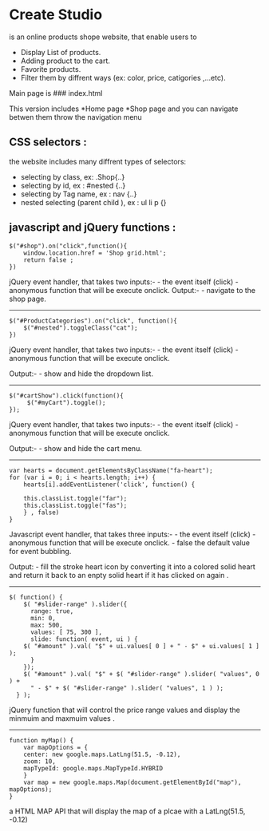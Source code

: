
# Create Studio 
is an online products shope website, that enable users to 
* Display List of products.
* Adding product to the cart.
* Favorite products.
* Filter them by diffrent ways (ex: color, price, catigories ,...etc).

Main page is ### index.html 

This version includes
*Home page
*Shop page
and you can navigate betwen them throw the navigation menu


## CSS selectors : 

the website includes many diffrent types of selectors:
* selecting by class, ex: .Shop{..}
* selecting by id, ex : #nested {..}
* selecting by Tag name, ex : nav {..}
* nested selecting (parent child ), ex : ul li p {}




## javascript and jQuery functions : 



	$("#shop").on("click",function(){
	    window.location.href = 'Shop grid.html';
	    return false ; 
	})
jQuery event handler, that takes two inputs:-
	- the event itself (click)
	- anonymous function that will be execute onclick.
Output:-
         - navigate to the shop page.



---


	$("#ProductCategories").on("click", function(){
	    $("#nested").toggleClass("cat");
	})

jQuery event handler, that takes two inputs:-
	- the event itself (click)
	- anonymous function that will be execute onclick.

Output:- 
	- show and hide the dropdown list.



----

	$("#cartShow").click(function(){
	     $("#myCart").toggle();
	}); 


jQuery event handler, that takes two inputs:-
	- the event itself (click)
	- anonymous function that will be execute onclick.

Output:- 
	- show and hide the cart menu.



---

	var hearts = document.getElementsByClassName("fa-heart");
	for (var i = 0; i < hearts.length; i++) {
	    hearts[i].addEventListener('click', function() {

		this.classList.toggle("far");
		this.classList.toggle("fas");
	    } , false) 
	}


Javascript event handler, that takes three inputs:-
	- the event itself (click)
	- anonymous function that will be execute onclick.
	- false the default value for event bubbling. 

Output:
	- fill the stroke heart icon by converting it into a colored solid heart and return it back to an enpty solid heart if it has 		clicked on again .

---


	$( function() {
	    $( "#slider-range" ).slider({
	      range: true,
	      min: 0,
	      max: 500,
	      values: [ 75, 300 ],
	      slide: function( event, ui ) {
		$( "#amount" ).val( "$" + ui.values[ 0 ] + " - $" + ui.values[ 1 ] );
	      }
	    });
	    $( "#amount" ).val( "$" + $( "#slider-range" ).slider( "values", 0 ) +
	      " - $" + $( "#slider-range" ).slider( "values", 1 ) );
	  } );


jQuery function that will control the price range values and display the minmuim and maxmuim values .


---

	function myMap() {
	    var mapOptions = {
		center: new google.maps.LatLng(51.5, -0.12),
		zoom: 10,
		mapTypeId: google.maps.MapTypeId.HYBRID
	    }
	    var map = new google.maps.Map(document.getElementById("map"), mapOptions);
	}


a HTML MAP API that will display the map of a plcae with a LatLng(51.5, -0.12)


